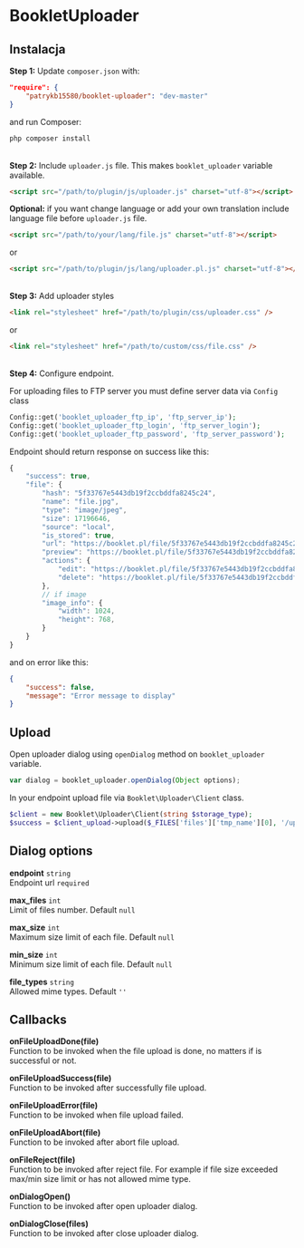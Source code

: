 # BookletUploader

## Instalacja

**Step 1:** Update `composer.json` with:
```json
"require": {
    "patrykb15580/booklet-uploader": "dev-master"
}
```
and run Composer:
```bash
php composer install
```
\
**Step 2:** Include `uploader.js` file. This makes `booklet_uploader` variable available.
```html
<script src="/path/to/plugin/js/uploader.js" charset="utf-8"></script>
```

**Optional:** if you want change language or add your own translation include language file before `uploader.js` file.
```html
<script src="/path/to/your/lang/file.js" charset="utf-8"></script>
```
or
```html
<script src="/path/to/plugin/js/lang/uploader.pl.js" charset="utf-8"></script>
```
\
**Step 3:** Add uploader styles
```html
<link rel="stylesheet" href="/path/to/plugin/css/uploader.css" />
```
or
```html
<link rel="stylesheet" href="/path/to/custom/css/file.css" />
```
\
**Step 4:** Configure endpoint. 

For uploading files to FTP server you must define server data via `Config` class
```php
Config::get('booklet_uploader_ftp_ip', 'ftp_server_ip');
Config::get('booklet_uploader_ftp_login', 'ftp_server_login');
Config::get('booklet_uploader_ftp_password', 'ftp_server_password');
```

Endpoint should return response on success like this:
```js
{
    "success": true,
    "file": {
        "hash": "5f33767e5443db19f2ccbddfa8245c24",
        "name": "file.jpg",
        "type": "image/jpeg",
        "size": 17196646,
        "source": "local",
        "is_stored": true,
        "url": "https://booklet.pl/file/5f33767e5443db19f2ccbddfa8245c24",
        "preview": "https://booklet.pl/file/5f33767e5443db19f2ccbddfa8245c24",
        "actions": {
            "edit": "https://booklet.pl/file/5f33767e5443db19f2ccbddfa8245c24/edit",
            "delete": "https://booklet.pl/file/5f33767e5443db19f2ccbddfa8245c24/delete"
        },
        // if image
        "image_info": {
            "width": 1024,
            "height": 768,
        }
    }
}
```
and on error like this:
```json
{
    "success": false,
    "message": "Error message to display"
}
```

## Upload

Open uploader dialog using `openDialog` method on `booklet_uploader` variable.
```js
var dialog = booklet_uploader.openDialog(Object options);
```

In your endpoint upload file via `Booklet\Uploader\Client` class.
```php
$client = new Booklet\Uploader\Client(string $storage_type);
$success = $client_upload->upload($_FILES['files']['tmp_name'][0], '/uploaded/file/destination/file.jpg');

```

## Dialog options

**endpoint** `string`  
Endpoint url `required`

**max_files** `int`  
Limit of files number. Default `null`

**max_size** `int`  
Maximum size limit of each file. Default `null`

**min_size** `int`  
Minimum size limit of each file. Default `null`

**file_types** `string`  
Allowed mime types. Default `''`

## Callbacks

**onFileUploadDone(file)**  
Function to be invoked when the file upload is done, no matters if is successful or not.

**onFileUploadSuccess(file)**  
Function to be invoked after successfully file upload.

**onFileUploadError(file)**  
Function to be invoked when file upload failed.

**onFileUploadAbort(file)**  
Function to be invoked after abort file upload.

**onFileReject(file)**  
Function to be invoked after reject file. For example if file size exceeded max/min size limit or has not allowed mime type.

**onDialogOpen()**  
Function to be invoked after open uploader dialog.

**onDialogClose(files)**  
Function to be invoked after close uploader dialog.
